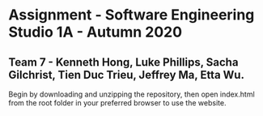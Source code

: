 # Assignment - Software Engineering Studio 1A - Autumn 2020 
## Team 7 - Kenneth Hong, Luke Phillips, Sacha Gilchrist, Tien Duc Trieu, Jeffrey Ma, Etta Wu.


Begin by downloading and unzipping the repository, then open index.html from the root folder in your preferred browser to use the website.

